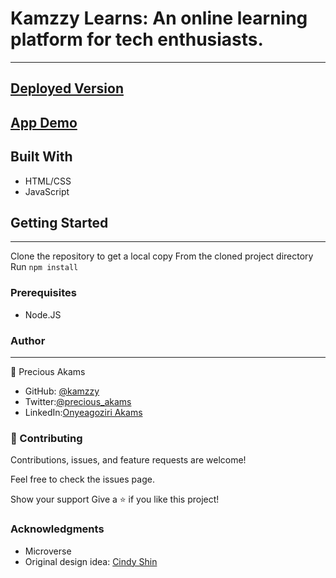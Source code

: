 # Kamzzy Learns: An online learning platform for tech enthusiasts.
***
## [Deployed Version](https://kamzzy.github.io/kamzzy-learns/)
## [App Demo](https://www.loom.com/share/6ba06fa8092749d0a4cf2b227b409732)
## Built With
* HTML/CSS
* JavaScript

## Getting Started
***
Clone the repository to get a local copy
From the cloned project directory
Run `npm install`

### Prerequisites
* Node.JS

### Author
***
👤 Precious Akams

* GitHub: [@kamzzy](https://github.com/kamzzy)
* Twitter:[@precious_akams](https://twitter.com/precious_akams)
* LinkedIn:[Onyeagoziri Akams](https://www.linkedin.com/in/onyeagoziri-akams/)

### 🤝 Contributing
Contributions, issues, and feature requests are welcome!

Feel free to check the issues page.

Show your support
Give a ⭐️ if you like this project!

### Acknowledgments
* Microverse
* Original design idea: [Cindy Shin](https://www.behance.net/adagio07)
